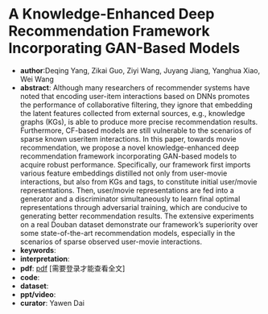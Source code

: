 # A Knowledge-Enhanced Deep Recommendation Framework Incorporating GAN-Based Models

- **author**:Deqing Yang, Zikai Guo, Ziyi Wang, Juyang Jiang, Yanghua Xiao, Wei Wang
- **abstract**:  Although many researchers of recommender systems have noted that encoding user-item interactions based on DNNs promotes the performance of collaborative filtering, they ignore that embedding the latent features collected from external sources, e.g., knowledge graphs (KGs), is able to produce more precise recommendation results. Furthermore, CF-based models are still vulnerable to the scenarios of sparse known useritem interactions. In this paper, towards movie recommendation, we propose a novel knowledge-enhanced deep recommendation framework incorporating GAN-based models to acquire robust performance. Specifically, our framework first imports various feature embeddings distilled not only from user-movie interactions, but also from KGs and tags, to constitute initial user/movie representations. Then, user/movie representations are fed into a generator and a discriminator simultaneously to learn final optimal representations through adversarial training, which are conducive to generating better recommendation results. The extensive experiments on a real Douban dataset demonstrate our framework’s superiority over some state-of-the-art recommendation models, especially in the scenarios of sparse observed user-movie interactions. 
- **keywords**:
- **interpretation**:
- **pdf**: [pdf](https://ieeexplore.ieee.org/abstract/document/8594996)  [需要登录才能查看全文]
- **code**: 
- **dataset**:
- **ppt/video**:
- **curator**: Yawen Dai